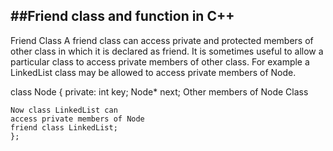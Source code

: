 
##Friend class and function in C++
-------------------------------------------------------------------------------------------------------------------------
Friend Class A friend class can access private and protected members of other class 
in which it is declared as friend. It is sometimes useful to allow a particular class 
to access private members of other class. 
For example a LinkedList class may be allowed to access private members of Node.

class Node { 
private: 
	int key; 
	Node* next; 
	Other members of Node Class

	Now class LinkedList can 
	access private members of Node 
	friend class LinkedList; 
    };